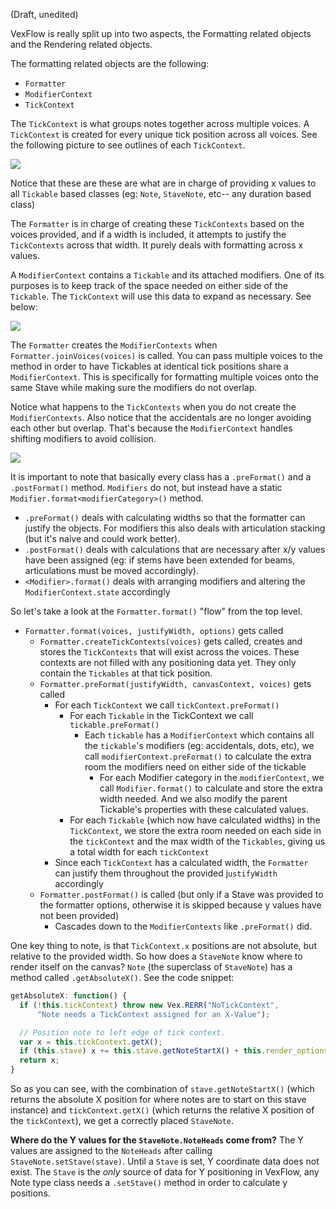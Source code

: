 (Draft, unedited)

VexFlow is really split up into two aspects, the Formatting related objects and the Rendering related objects.

The formatting related objects are the following:
* `Formatter`
* `ModifierContext`
* `TickContext`

The `TickContext` is what groups notes together across multiple voices. A `TickContext` is created for every unique tick position across all voices. See the following picture to see outlines of each `TickContext`.

![](http://i.imgur.com/gQjvw4I.png)

Notice that these are these are what are in charge of providing x values to all `Tickable` based classes (eg: `Note`, `StaveNote`, etc-- any duration based class)

The `Formatter` is in charge of creating these `TickContexts` based on the voices provided, and if a width is included, it attempts to justify the `TickContexts` across that width. It purely deals with formatting across x values.

A `ModifierContext` contains a `Tickable` and its attached modifiers. One of its purposes is to keep track of the space needed on either side of the `Tickable`. The `TickContext` will use this data to expand as necessary. See below:

![](http://i.imgur.com/OkOQOFs.png)

The `Formatter` creates the `ModifierContexts` when `Formatter.joinVoices(voices)` is called. You can pass multiple voices to the method in order to have Tickables at identical tick positions share a `ModifierContext`. This is specifically for formatting multiple voices onto the same Stave while making sure the modifiers do not overlap.

Notice what happens to the `TickContexts` when you do not create the `ModifierContexts`. Also notice that the accidentals are no longer avoiding each other but overlap. That's because the `ModifierContext` handles shifting modifiers to avoid collision.

![](http://i.imgur.com/WBaZPlD.png)

It is important to note that basically every class has a `.preFormat()` and a `.postFormat()` method. `Modifiers` do not, but instead have a static `Modifier.format<modifierCategory>()` method.
* `.preFormat()` deals with calculating widths so that the formatter can justify the objects. For modifiers this also deals with articulation stacking (but it's naive and could work better).
* `.postFormat()` deals with calculations that are necessary after x/y values have been assigned (eg: if stems have been extended for beams, articulations must be moved accordingly).
* `<Modifier>.format()` deals with arranging modifiers and altering the `ModifierContext.state` accordingly

So let's take a look at the `Formatter.format()` "flow" from the top level.
* `Formatter.format(voices, justifyWidth, options)` gets called
  * `Formatter.createTickContexts(voices)` gets called, creates and stores the `TickContexts` that will exist across the voices. These contexts are not filled with any positioning data yet. They only contain the `Tickables` at that tick position.
  * `Formatter.preFormat(justifyWidth, canvasContext, voices)` gets called
    * For each `TickContext` we call `tickContext.preFormat()`
      * For each `Tickable` in the TickContext we call `tickable.preFormat()`
        * Each `tickable` has a `ModifierContext` which contains all the `tickable`'s modifiers (eg: accidentals, dots, etc), we call `modifierContext.preFormat()` to calculate the extra room the modifiers need on either side of the tickable
          * For each Modifier category in the `modifierContext`, we call `Modifier.format()` to calculate and store the extra width needed. And we also modify the parent Tickable's properties with these calculated values.
      * For each `Tickable` (which now have calculated widths) in the `TickContext`,  we store the extra room needed on each side in the `tickContext` and the max width of the `Tickables`, giving us a total width for each `tickContext`
    * Since each `TickContext` has a calculated width, the `Formatter` can justify them throughout the provided j`ustifyWidth` accordingly
  * `Formatter.postFormat()` is called (but only if a Stave was provided to the formatter options, otherwise it is skipped because y values have not been provided)
    * Cascades down to the `ModifierContexts` like `.preFormat()` did.

One key thing to note, is that `TickContext.x` positions are not absolute, but relative to the provided width. So how does a `StaveNote` know where to render itself on the canvas? `Note` (the superclass of `StaveNote`) has a method called `.getAbsoluteX()`. See the code snippet:

```javascript
getAbsoluteX: function() {
  if (!this.tickContext) throw new Vex.RERR("NoTickContext",
      "Note needs a TickContext assigned for an X-Value");

  // Position note to left edge of tick context.
  var x = this.tickContext.getX();
  if (this.stave) x += this.stave.getNoteStartX() + this.render_options.stave_padding;
  return x;
}
```

So as you can see, with the combination of `stave.getNoteStartX()` (which returns the absolute X position for where notes are to start on this stave instance) and `tickContext.getX()` (which returns the relative X position of the `tickContext`), we get a correctly placed `StaveNote`.

**Where do the Y values for the `StaveNote.NoteHeads` come from?**
The Y values are assigned to the `NoteHeads` after calling `StaveNote.setStave(stave)`. Until a `Stave` is set, Y coordinate data does not exist. The `Stave` is the *only* source of data for Y positioning in VexFlow, any Note type class needs a `.setStave()` method in order to calculate y positions.